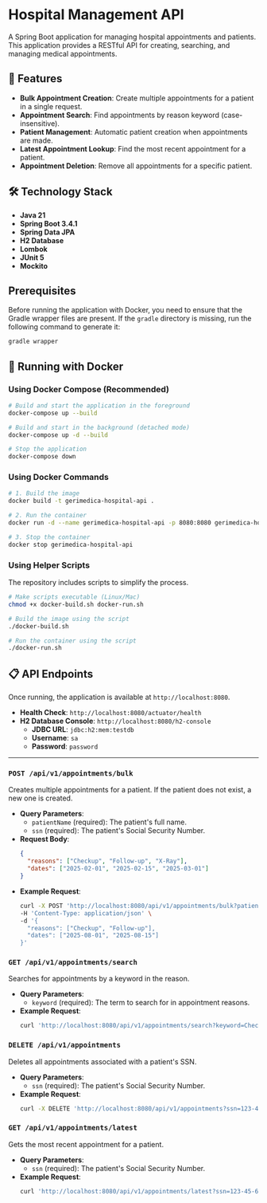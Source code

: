 # Hospital Management API

A Spring Boot application for managing hospital appointments and patients. This application provides a RESTful API for creating, searching, and managing medical appointments.

## 🚀 Features

- **Bulk Appointment Creation**: Create multiple appointments for a patient in a single request.
- **Appointment Search**: Find appointments by reason keyword (case-insensitive).
- **Patient Management**: Automatic patient creation when appointments are made.
- **Latest Appointment Lookup**: Find the most recent appointment for a patient.
- **Appointment Deletion**: Remove all appointments for a specific patient.

## 🛠️ Technology Stack

- **Java 21**
- **Spring Boot 3.4.1**
- **Spring Data JPA**
- **H2 Database**
- **Lombok**
- **JUnit 5**
- **Mockito**

## Prerequisites

Before running the application with Docker, you need to ensure that the Gradle wrapper files are present. If the `gradle` directory is missing, run the following command to generate it:

```bash
gradle wrapper
```

## 🐳 Running with Docker

### Using Docker Compose (Recommended)

```bash
# Build and start the application in the foreground
docker-compose up --build

# Build and start in the background (detached mode)
docker-compose up -d --build

# Stop the application
docker-compose down
```

### Using Docker Commands

```bash
# 1. Build the image
docker build -t gerimedica-hospital-api .

# 2. Run the container
docker run -d --name gerimedica-hospital-api -p 8080:8080 gerimedica-hospital-api

# 3. Stop the container
docker stop gerimedica-hospital-api
```

### Using Helper Scripts

The repository includes scripts to simplify the process.

```bash
# Make scripts executable (Linux/Mac)
chmod +x docker-build.sh docker-run.sh

# Build the image using the script
./docker-build.sh

# Run the container using the script
./docker-run.sh
```

## 📋 API Endpoints

Once running, the application is available at `http://localhost:8080`.

- **Health Check**: `http://localhost:8080/actuator/health`
- **H2 Database Console**: `http://localhost:8080/h2-console`
  - **JDBC URL**: `jdbc:h2:mem:testdb`
  - **Username**: `sa`
  - **Password**: `password`

---

### `POST /api/v1/appointments/bulk`
Creates multiple appointments for a patient. If the patient does not exist, a new one is created.

- **Query Parameters**:
  - `patientName` (required): The patient's full name.
  - `ssn` (required): The patient's Social Security Number.
- **Request Body**:
  ```json
  {
    "reasons": ["Checkup", "Follow-up", "X-Ray"],
    "dates": ["2025-02-01", "2025-02-15", "2025-03-01"]
  }
  ```
- **Example Request**:
  ```bash
  curl -X POST 'http://localhost:8080/api/v1/appointments/bulk?patientName=John%20Doe&ssn=123-45-678' \
  -H 'Content-Type: application/json' \
  -d '{
    "reasons": ["Checkup", "Follow-up"],
    "dates": ["2025-08-01", "2025-08-15"]
  }'
  ```

### `GET /api/v1/appointments/search`
Searches for appointments by a keyword in the reason.

- **Query Parameters**:
  - `keyword` (required): The term to search for in appointment reasons.
- **Example Request**:
  ```bash
  curl 'http://localhost:8080/api/v1/appointments/search?keyword=Checkup'
  ```

### `DELETE /api/v1/appointments`
Deletes all appointments associated with a patient's SSN.

- **Query Parameters**:
  - `ssn` (required): The patient's Social Security Number.
- **Example Request**:
  ```bash
  curl -X DELETE 'http://localhost:8080/api/v1/appointments?ssn=123-45-678'
  ```

### `GET /api/v1/appointments/latest`
Gets the most recent appointment for a patient.

- **Query Parameters**:
  - `ssn` (required): The patient's Social Security Number.
- **Example Request**:
  ```bash
  curl 'http://localhost:8080/api/v1/appointments/latest?ssn=123-45-678'
  ``` 

